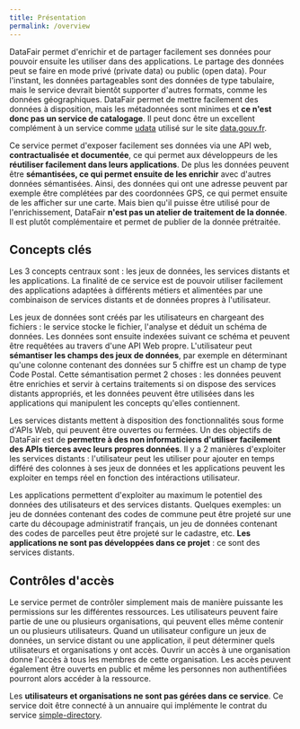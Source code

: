 ```yaml
---
title: Présentation
permalink: /overview
---
```


DataFair permet d'enrichir et de partager facilement ses données pour pouvoir ensuite les utiliser dans des applications. Le partage des données peut se faire en mode privé (private data) ou public (open data). Pour l'instant, les données partageables sont des données de type tabulaire, mais le service devrait bientôt supporter d'autres formats, comme les données géographiques. DataFair permet de mettre facilement des données à disposition, mais les métadonnées sont minimes et **ce n'est donc pas un service de catalogage**. Il peut donc être un excellent complément à un service comme [udata](https://github.com/opendatateam/udata) utilisé sur le site [data.gouv.fr](http://data.gouv.fr).

Ce service permet d'exposer facilement ses données via une API web, **contractualisée et documentée**, ce qui permet aux développeurs de les **réutiliser facilement dans leurs applications**. De plus les données peuvent être **sémantisées, ce qui permet ensuite de les enrichir** avec d'autres données sémantisées. Ainsi, des données qui ont une adresse peuvent par exemple être complétées par des coordonnées GPS, ce qui permet ensuite de les afficher sur une carte. Mais bien qu'il puisse être utilisé pour de l'enrichissement, DataFair **n'est pas un atelier de traitement de la donnée**. Il est plutôt complémentaire et permet de publier de la donnée prétraitée.

## Concepts clés

Les 3 concepts centraux sont : les jeux de données, les services distants et les applications. La finalité de ce service est de pouvoir utiliser facilement des applications adaptées à différents métiers et alimentées par une combinaison de services distants et de données propres à l'utilisateur.

Les jeux de données sont créés par les utilisateurs en chargeant des fichiers : le service stocke le fichier, l'analyse et déduit un schéma de données. Les données sont ensuite indexées suivant ce schéma et peuvent être requêtées au travers d'une API Web propre. L'utilisateur peut **sémantiser les champs des jeux de données**, par exemple en déterminant qu'une colonne contenant des données sur 5 chiffre est un champ de type Code Postal. Cette sémantisation permet 2 choses : les données peuvent être enrichies et servir à certains traitements si on dispose des services distants appropriés, et les données peuvent être utilisées dans les applications qui manipulent les concepts qu'elles contiennent.

Les services distants mettent à disposition des fonctionnalités sous forme d'APIs Web, qui peuvent être ouvertes ou fermées. Un des objectifs de DataFair est de **permettre à des non informaticiens d'utiliser facilement des APIs tierces avec leurs propres données**. Il y a 2 manières d'exploiter les services distants : l'utilisateur peut les utiliser pour ajouter en temps différé des colonnes à ses jeux de données et les applications peuvent les exploiter en temps réel en fonction des intéractions utilisateur.

Les applications permettent d'exploiter au maximum le potentiel des données des utilisateurs et des services distants. Quelques exemples: un jeu de données contenant des codes de commune peut être projeté sur une carte du découpage administratif français, un jeu de données contenant des codes de parcelles peut être projeté sur le cadastre, etc. **Les applications ne sont pas développées dans ce projet** : ce sont des services distants.

## Contrôles d'accès

Le service permet de contrôler simplement mais de manière puissante les permissions sur les différentes ressources. Les utilisateurs peuvent faire partie de une ou plusieurs organisations, qui peuvent elles même contenir un ou plusieurs utilisateurs. Quand un utilisateur configure un jeux de données, un service distant ou une application, il peut déterminer quels utilisateurs et organisations y ont accès. Ouvrir un accès à une organisation donne l'accès à tous les membres de cette organisation. Les accès peuvent également être ouverts en public et même les personnes non authentifiées pourront alors accéder à la ressource.

Les **utilisateurs et organisations ne sont pas gérées dans ce service**. Ce service doit être connecté à un annuaire qui implémente le contrat du service [simple-directory](https://github.com/koumoul-dev/simple-directory).

